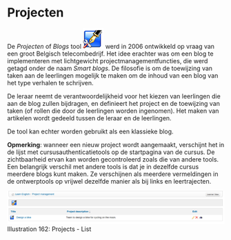 # Projecten

De _Projecten_ of _Blogs_ tool ![](../../.gitbook/assets/graphics307%20%283%29.png) werd in 2006 ontwikkeld op vraag van een groot Belgisch telecombedrijf. Het idee erachter was om een blog te implementeren met lichtgewicht projectmanagementfuncties, die werd getagd onder de naam _Smart blogs_. De filosofie is om de toewijzing van taken aan de leerlingen mogelijk te maken om de inhoud van een blog van het type verhalen te schrijven.

De leraar neemt de verantwoordelijkheid voor het kiezen van leerlingen die aan de blog zullen bijdragen, en definieert het project en de toewijzing van taken \(of rollen die door de leerlingen worden ingenomen\). Het maken van artikelen wordt gedeeld tussen de leraar en de leerlingen.

De tool kan echter worden gebruikt als een klassieke blog.

**Opmerking**: wanneer een nieuw project wordt aangemaakt, verschijnt het in de lijst met cursusauthenticatietools op de startpagina van de cursus. De zichtbaarheid ervan kan worden gecontroleerd zoals die van andere tools. Een belangrijk verschil met andere tools is dat je in dezelfde cursus meerdere blogs kunt maken. Ze verschijnen als meerdere vermeldingen in de ontwerptools op vrijwel dezelfde manier als bij links en leertrajecten.

![](../../.gitbook/assets/images237%20%283%29.png)Illustration 162: Projects - List


